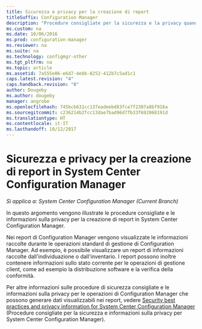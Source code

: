 ```yaml
---
title: Sicurezza e privacy per la creazione di report
titleSuffix: Configuration Manager
description: "Procedure consigliate per la sicurezza e la privacy quando si usa la funzionalità di creazione di report in Configuration Manager."
ms.custom: na
ms.date: 10/06/2016
ms.prod: configuration-manager
ms.reviewer: na
ms.suite: na
ms.technology: configmgr-other
ms.tgt_pltfrm: na
ms.topic: article
ms.assetid: 7a555e06-e6d7-4ebb-8252-412b7c5ad1c1
caps.latest.revision: "4"
caps.handback.revision: "0"
author: Dougeby
ms.author: dougeby
manager: angrobe
ms.openlocfilehash: 745bcb631cc137eadeebd83fce7f2307a8bf916a
ms.sourcegitcommit: c236214b2fcc13dae7bad96d7fb33f692868191d
ms.translationtype: HT
ms.contentlocale: it-IT
ms.lasthandoff: 10/12/2017
---
```

# <a name="security-and-privacy-for-reporting-in-system-center-configuration-manager"></a>Sicurezza e privacy per la creazione di report in System Center Configuration Manager

*Si applica a: System Center Configuration Manager (Current Branch)*

In questo argomento vengono illustrate le procedure consigliate e le informazioni sulla privacy per la creazione di report in System Center Configuration Manager.  

 Nei report di Configuration Manager vengono visualizzate le informazioni raccolte durante le operazioni standard di gestione di Configuration Manager. Ad esempio, è possibile visualizzare un report di informazioni raccolte dall'individuazione o dall'inventario. I report possono inoltre contenere informazioni sullo stato corrente per le operazioni di gestione client, come ad esempio la distribuzione software e la verifica della conformità.  

 Per altre informazioni sulle procedure di sicurezza consigliate e le informazioni sulla privacy per le operazioni di Configuration Manager che possono generare dati visualizzabili nei report, vedere [Security best practices and privacy information for System Center Configuration Manager](../../plan-design/security/security-best-practices-and-privacy-information.md) (Procedure consigliate per la sicurezza e informazioni sulla privacy per System Center Configuration Manager).  
